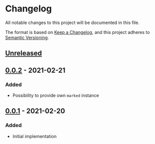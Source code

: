 # Changelog
All notable changes to this project will be documented in this file.

The format is based on [Keep a Changelog](https://keepachangelog.com/en/1.0.0/),
and this project adheres to [Semantic Versioning](https://semver.org/spec/v2.0.0.html).

## [Unreleased]

## [0.0.2] - 2021-02-21
### Added
- Possibility to provide own `marked` instance

## [0.0.1] - 2021-02-20
### Added
- Initial implementation

[Unreleased]: https://github.com/rherwig/vue-marked/compare/0.0.2...HEAD
[0.0.2]: https://github.com/rherwig/vue-marked/compare/0.0.1...0.0.2
[0.0.1]: https://github.com/rherwig/vue-marked/releases/tag/0.1.0
